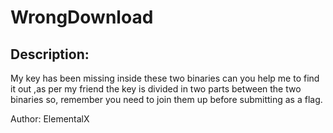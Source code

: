 
# WrongDownload
## Description:
My key has been missing inside these two binaries can you help 
me to find it out ,as per my friend the key is divided in two parts between the two binaries so, remember you need to join them up before submitting as a flag.

Author: ElementalX

